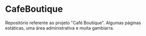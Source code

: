 # CafeBoutique
Repositório referente ao projeto "Café Boutique". Algumas páginas estáticas, uma área administrativa e muita gambiarra.
